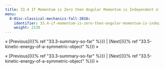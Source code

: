 ```yaml
---
title: 33.4 If Momentum is Zero then Angular Momentum is Independent of Origin
menu:
  8-01sc-classical-mechanics-fall-2016:
    identifier: 33.4-if-momentum-is-zero-then-angular-momentum-is-independent-of-origin
    weight: 2130
---
```

« [Previous]({{% ref "33.3-summary-so-far" %}}) | [Next]({{% ref "33.5-kinetic-energy-of-a-symmetric-object" %}}) »

« [Previous]({{% ref "33.3-summary-so-far" %}}) | [Next]({{% ref "33.5-kinetic-energy-of-a-symmetric-object" %}}) »
